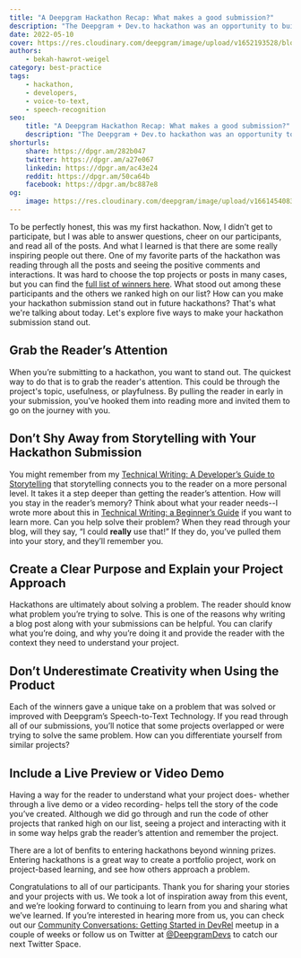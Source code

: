 ```yaml
---
title: "A Deepgram Hackathon Recap: What makes a good submission?"
description: "The Deepgram + Dev.to hackathon was an opportunity to build with Deepgram or share your coolest ideas, and we got some great ones. Check out what made them stand out."
date: 2022-05-10
cover: https://res.cloudinary.com/deepgram/image/upload/v1652193528/blog/2022/05/deepgram-hackathon-recap/Devto-Hackathon-Winners%402x.jpg
authors:
    - bekah-hawrot-weigel
category: best-practice
tags:
    - hackathon,
    - developers,
    - voice-to-text,
    - speech-recognition
seo:
    title: "A Deepgram Hackathon Recap: What makes a good submission?"
    description: "The Deepgram + Dev.to hackathon was an opportunity to build with Deepgram or share your coolest ideas, and we got some great ones. Check out what made them stand out."
shorturls:
    share: https://dpgr.am/282b047
    twitter: https://dpgr.am/a27e067
    linkedin: https://dpgr.am/ac43e24
    reddit: https://dpgr.am/50ca64b
    facebook: https://dpgr.am/bc887e8
og:
    image: https://res.cloudinary.com/deepgram/image/upload/v1661454083/blog/deepgram-hackathon-recap/ograph.png
---
```


To be perfectly honest, this was my first hackathon. Now, I didn’t get to participate, but I was able to answer questions, cheer on our participants, and read all of the posts. And what I learned is that there are some really inspiring people out there. One of my favorite parts of the hackathon was reading through all the posts and seeing the positive comments and interactions. It was hard to choose the top projects or posts in many cases, but you can find the [full list of winners here](https://dev.to/devteam/congrats-to-the-deepgram-hackathon-winners-586i). What stood out among these participants and the others we ranked high on our list? How can you make your hackathon submission stand out in future hackathons? That's what we're talking about today. Let's explore five ways to make your hackathon submission stand out.

## Grab the Reader’s Attention

When you’re submitting to a hackathon, you want to stand out. The quickest way to do that is to grab the reader's attention. This could be through the project's topic, usefulness, or playfulness. By pulling the reader in early in your submission, you’ve hooked them into reading more and invited them to go on the journey with you.

## Don’t Shy Away from Storytelling with Your Hackathon Submission

You might remember from my [Technical Writing: A Developer’s Guide to Storytelling](https://developers.deepgram.com/blog/2022/03/technical-writing-a-developers-guide-to-storytelling/) that storytelling connects you to the reader on a more personal level. It takes it a step deeper than getting the reader’s attention. How will you stay in the reader’s memory? Think about what your reader needs--I wrote more about this in [Technical Writing: a Beginner’s Guide](https://developers.deepgram.com/blog/2022/03/technical-writing-a-beginners-guide/) if you want to learn more. Can you help solve their problem? When they read through your blog, will they say, “I could **really** use that!” If they do, you’ve pulled them into your story, and they’ll remember you.

## Create a Clear Purpose and Explain your Project Approach

Hackathons are ultimately about solving a problem. The reader should know what problem you’re trying to solve. This is one of the reasons why writing a blog post along with your submissions can be helpful. You can clarify what you’re doing, and why you’re doing it and provide the reader with the context they need to understand your project.

## Don’t Underestimate Creativity when Using the Product

Each of the winners gave a unique take on a problem that was solved or improved with Deepgram’s Speech-to-Text Technology. If you read through all of our submissions, you’ll notice that some projects overlapped or were trying to solve the same problem. How can you differentiate yourself from similar projects?

## Include a Live Preview or Video Demo

Having a way for the reader to understand what your project does- whether through a live demo or a video recording- helps tell the story of the code you’ve created. Although we did go through and run the code of other projects that ranked high on our list, seeing a project and interacting with it in some way helps grab the reader’s attention and remember the project.

There are a lot of benfits to entering hackathons beyond winning prizes. Entering hackathons is a great way to create a portfolio project, work on project-based learning, and see how others approach a problem.

Congratulations to all of our participants. Thank you for sharing your stories and your projects with us. We took a lot of inspiration away from this event, and we’re looking forward to continuing to learn from you and sharing what we’ve learned. If you’re interested in hearing more from us, you can check out our [Community Conversations: Getting Started in DevRel](https://t.co/B55MR34gHn) meetup in a couple of weeks or follow us on Twitter at [@DeepgramDevs](https://twitter.com/DeepgramDevs) to catch our next Twitter Space.

